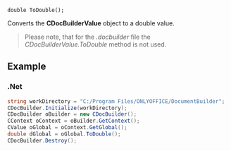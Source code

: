 `double ToDouble();`

Converts the **CDocBuilderValue** object to a double value.

> Please note, that for the *.docbuilder* file the *CDocBuilderValue.ToDouble* method is not used.

## Example

### .Net

```cs
string workDirectory = "C:/Program Files/ONLYOFFICE/DocumentBuilder";
CDocBuilder.Initialize(workDirectory);
CDocBuilder oBuilder = new CDocBuilder();
CContext oContext = oBuilder.GetContext();
CValue oGlobal = oContext.GetGlobal();
double dGlobal = oGlobal.ToDouble();
CDocBuilder.Destroy();
```
